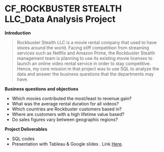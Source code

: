 # CF_ROCKBUSTER STEALTH LLC_Data Analysis Project

**Introduction**

> Rockbuster Stealth LLC is a movie rental company that used to have stores around the world. Facing stiff competition from streaming services such as Netflix and Amazon Prime, the Rockbuster Stealth management team is planning to use its existing movie licenses to launch an online video rental service in order to stay competitive. Hence, my core mission in that project was to use SQL to analyze the data and answer the business questions that the departments may have. 

**Business questions and objectives**

+ Which movies contributed the most/least to revenue gain?
+ What was the average rental duration for all videos?
+ Which countries are Rockbuster customers based in?
+ Where are customers with a high lifetime value based?
+ Do sales figures vary between geographic regions?

**Project Deliverables**

+ SQL codes
+ Presentation with Tableau & Google slides . Link [Here](https://public.tableau.com/app/profile/m.lissa.tour./viz/RBsmovierentalanalysespresentation/Story1). 
